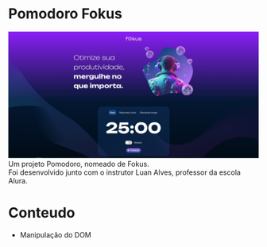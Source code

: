 # Pomodoro Fokus

<img src="./imagens/fokus.png" alt="Layout Final">
Um projeto Pomodoro, nomeado de Fokus.<br>
Foi desenvolvido junto com o instrutor Luan Alves, professor da escola Alura.

# Conteudo
- Manipulação do DOM
